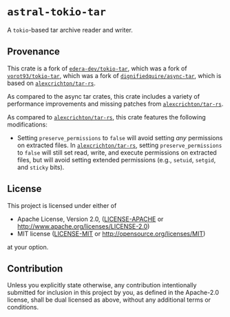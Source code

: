 # `astral-tokio-tar`

A `tokio`-based tar archive reader and writer.

## Provenance

This crate is a fork of [`edera-dev/tokio-tar`](https://github.com/edera-dev/tokio-tar),
which was a fork of [`vorot93/tokio-tar`](https://github.com/vorot93/tokio-tar),
which was a fork of [`dignifiedquire/async-tar`](https://github.com/dignifiedquire/async-tar),
which is based on [`alexcrichton/tar-rs`](https://github.com/alexcrichton/tar-rs).

As compared to the async tar crates, this crate includes a variety of performance improvements
and missing patches from [`alexcrichton/tar-rs`](https://github.com/alexcrichton/tar-rs).

As compared to [`alexcrichton/tar-rs`](https://github.com/alexcrichton/tar-rs), this crate features
the following modifications:

- Setting `preserve_permissions` to `false` will avoid setting _any_ permissions on extracted files.
  In [`alexcrichton/tar-rs`](https://github.com/alexcrichton/tar-rs), setting `preserve_permissions`
  to `false` will still set read, write, and execute permissions on extracted files, but will avoid
  setting extended permissions (e.g., `setuid`, `setgid`, and `sticky` bits).

## License

This project is licensed under either of

 * Apache License, Version 2.0, ([LICENSE-APACHE](LICENSE-APACHE) or
   http://www.apache.org/licenses/LICENSE-2.0)
 * MIT license ([LICENSE-MIT](LICENSE-MIT) or
   http://opensource.org/licenses/MIT)

at your option.

## Contribution

Unless you explicitly state otherwise, any contribution intentionally submitted
for inclusion in this project by you, as defined in the Apache-2.0 license,
shall be dual licensed as above, without any additional terms or conditions.
